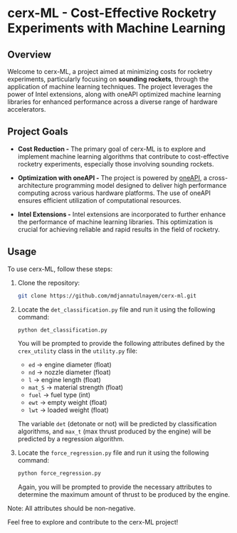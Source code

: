 # cerx-ML - Cost-Effective Rocketry Experiments with Machine Learning

## Overview

Welcome to cerx-ML, a project aimed at minimizing costs for rocketry experiments, particularly focusing on **sounding rockets**, through the application of machine learning techniques. The project leverages the power of Intel extensions, along with oneAPI optimized machine learning libraries for enhanced performance across a diverse range of hardware accelerators.

## Project Goals

- **Cost Reduction -** The primary goal of cerx-ML is to explore and implement machine learning algorithms that contribute to cost-effective rocketry experiments, especially those involving sounding rockets.

- **Optimization with oneAPI -** The project is powered by [oneAPI](https://www.oneapi.io/), a cross-architecture programming model designed to deliver high performance computing across various hardware platforms. The use of oneAPI ensures efficient utilization of computational resources.

- **Intel Extensions -** Intel extensions are incorporated to further enhance the performance of machine learning libraries. This optimization is crucial for achieving reliable and rapid results in the field of rocketry.

## Usage

To use cerx-ML, follow these steps:

1. Clone the repository:

   ```bash
   git clone https://github.com/mdjannatulnayem/cerx-ml.git
   ```

2. Locate the `det_classification.py` file and run it using the following command:

   ```bash
   python det_classification.py
   ```

   You will be prompted to provide the following attributes defined by the `crex_utility` class in the `utility.py` file:

   - `ed` -> engine diameter (float)
   - `nd` -> nozzle diameter (float)
   - `l` -> engine length (float)
   - `mat_S` -> material strength (float)
   - `fuel` -> fuel type (int)
   - `ewt` -> empty weight (float)
   - `lwt` -> loaded weight (float)

   The variable `det` (detonate or not) will be predicted by classification algorithms, and `max_t` (max thrust produced by the engine) will be predicted by a regression algorithm.

3. Locate the `force_regression.py` file and run it using the following command:

   ```bash
   python force_regression.py
   ```

   Again, you will be prompted to provide the necessary attributes to determine the maximum amount of thrust to be produced by the engine.

Note: All attributes should be non-negative.

Feel free to explore and contribute to the cerx-ML project!
